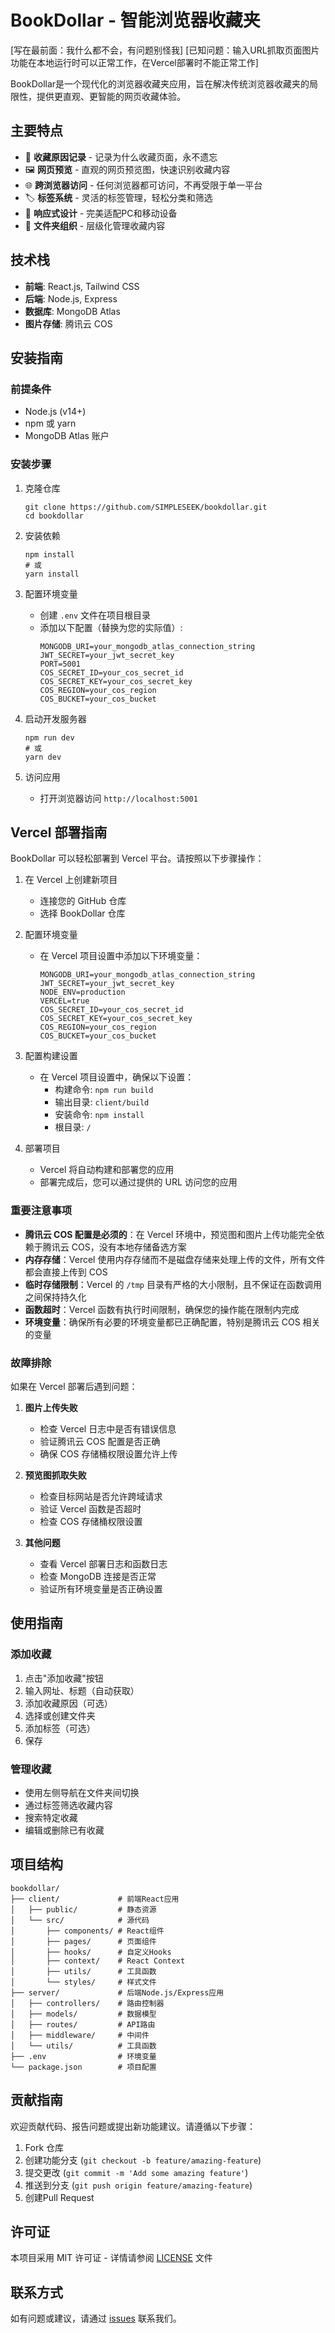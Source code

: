 # BookDollar - 智能浏览器收藏夹

[写在最前面：我什么都不会，有问题别怪我]
[已知问题：输入URL抓取页面图片功能在本地运行时可以正常工作，在Vercel部署时不能正常工作]

BookDollar是一个现代化的浏览器收藏夹应用，旨在解决传统浏览器收藏夹的局限性，提供更直观、更智能的网页收藏体验。

## 主要特点

- 📝 **收藏原因记录** - 记录为什么收藏页面，永不遗忘
- 🖼️ **网页预览** - 直观的网页预览图，快速识别收藏内容
- 🌐 **跨浏览器访问** - 任何浏览器都可访问，不再受限于单一平台
- 🏷️ **标签系统** - 灵活的标签管理，轻松分类和筛选
- 📱 **响应式设计** - 完美适配PC和移动设备
- 📂 **文件夹组织** - 层级化管理收藏内容

## 技术栈

- **前端**: React.js, Tailwind CSS
- **后端**: Node.js, Express
- **数据库**: MongoDB Atlas
- **图片存储**: 腾讯云 COS

## 安装指南

### 前提条件

- Node.js (v14+)
- npm 或 yarn
- MongoDB Atlas 账户

### 安装步骤

1. 克隆仓库
   ```
   git clone https://github.com/SIMPLESEEK/bookdollar.git
   cd bookdollar
   ```

2. 安装依赖
   ```
   npm install
   # 或
   yarn install
   ```

3. 配置环境变量
   - 创建 `.env` 文件在项目根目录
   - 添加以下配置（替换为您的实际值）:
     ```
     MONGODB_URI=your_mongodb_atlas_connection_string
     JWT_SECRET=your_jwt_secret_key
     PORT=5001
     COS_SECRET_ID=your_cos_secret_id
     COS_SECRET_KEY=your_cos_secret_key
     COS_REGION=your_cos_region
     COS_BUCKET=your_cos_bucket
     ```

4. 启动开发服务器
   ```
   npm run dev
   # 或
   yarn dev
   ```

5. 访问应用
   - 打开浏览器访问 `http://localhost:5001`

## Vercel 部署指南

BookDollar 可以轻松部署到 Vercel 平台。请按照以下步骤操作：

1. 在 Vercel 上创建新项目
   - 连接您的 GitHub 仓库
   - 选择 BookDollar 仓库

2. 配置环境变量
   - 在 Vercel 项目设置中添加以下环境变量：
     ```
     MONGODB_URI=your_mongodb_atlas_connection_string
     JWT_SECRET=your_jwt_secret_key
     NODE_ENV=production
     VERCEL=true
     COS_SECRET_ID=your_cos_secret_id
     COS_SECRET_KEY=your_cos_secret_key
     COS_REGION=your_cos_region
     COS_BUCKET=your_cos_bucket
     ```

3. 配置构建设置
   - 在 Vercel 项目设置中，确保以下设置：
     - 构建命令: `npm run build`
     - 输出目录: `client/build`
     - 安装命令: `npm install`
     - 根目录: `/`

4. 部署项目
   - Vercel 将自动构建和部署您的应用
   - 部署完成后，您可以通过提供的 URL 访问您的应用

### 重要注意事项

- **腾讯云 COS 配置是必须的**：在 Vercel 环境中，预览图和图片上传功能完全依赖于腾讯云 COS，没有本地存储备选方案
- **内存存储**：Vercel 使用内存存储而不是磁盘存储来处理上传的文件，所有文件都会直接上传到 COS
- **临时存储限制**：Vercel 的 `/tmp` 目录有严格的大小限制，且不保证在函数调用之间保持持久化
- **函数超时**：Vercel 函数有执行时间限制，确保您的操作能在限制内完成
- **环境变量**：确保所有必要的环境变量都已正确配置，特别是腾讯云 COS 相关的变量

### 故障排除

如果在 Vercel 部署后遇到问题：

1. **图片上传失败**
   - 检查 Vercel 日志中是否有错误信息
   - 验证腾讯云 COS 配置是否正确
   - 确保 COS 存储桶权限设置允许上传

2. **预览图抓取失败**
   - 检查目标网站是否允许跨域请求
   - 验证 Vercel 函数是否超时
   - 检查 COS 存储桶权限设置

3. **其他问题**
   - 查看 Vercel 部署日志和函数日志
   - 检查 MongoDB 连接是否正常
   - 验证所有环境变量是否正确设置

## 使用指南

### 添加收藏

1. 点击"添加收藏"按钮
2. 输入网址、标题（自动获取）
3. 添加收藏原因（可选）
4. 选择或创建文件夹
5. 添加标签（可选）
6. 保存

### 管理收藏

- 使用左侧导航在文件夹间切换
- 通过标签筛选收藏内容
- 搜索特定收藏
- 编辑或删除已有收藏

## 项目结构

```
bookdollar/
├── client/             # 前端React应用
│   ├── public/         # 静态资源
│   └── src/            # 源代码
│       ├── components/ # React组件
│       ├── pages/      # 页面组件
│       ├── hooks/      # 自定义Hooks
│       ├── context/    # React Context
│       ├── utils/      # 工具函数
│       └── styles/     # 样式文件
├── server/             # 后端Node.js/Express应用
│   ├── controllers/    # 路由控制器
│   ├── models/         # 数据模型
│   ├── routes/         # API路由
│   ├── middleware/     # 中间件
│   └── utils/          # 工具函数
├── .env                # 环境变量
└── package.json        # 项目配置
```

## 贡献指南

欢迎贡献代码、报告问题或提出新功能建议。请遵循以下步骤：

1. Fork 仓库
2. 创建功能分支 (`git checkout -b feature/amazing-feature`)
3. 提交更改 (`git commit -m 'Add some amazing feature'`)
4. 推送到分支 (`git push origin feature/amazing-feature`)
5. 创建Pull Request

## 许可证

本项目采用 MIT 许可证 - 详情请参阅 [LICENSE](LICENSE) 文件

## 联系方式

如有问题或建议，请通过 [issues](https://github.com/SIMPLESEEK/bookdollar/issues) 联系我们。

